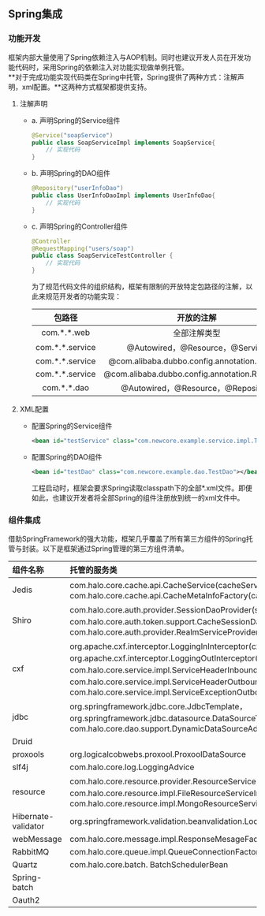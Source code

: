 ## Spring集成

### 功能开发

框架内部大量使用了Spring依赖注入与AOP机制。同时也建议开发人员在开发功能代码时，采用Spring的依赖注入对功能实现做单例托管。  
**对于完成功能实现代码类在Spring中托管，Spring提供了两种方式：注解声明，xml配置。**这两种方式框架都提供支持。

1. 注解声明

   * a. 声明Spring的Service组件

     ```java
     @Service("soapService")
     public class SoapServiceImpl implements SoapService{
         // 实现代码
     }
     ```

   * b. 声明Spring的DAO组件

     ```java
     @Repository("userInfoDao")
     public class UserInfoDaoImpl implements UserInfoDao{
         // 实现代码
     }
     ```

   * c. 声明Spring的Controller组件

     ```java
     @Controller
     @RequestMapping("users/soap")
     public class SoapServiceTestController {
         // 实现代码
     }
     ```

     为了规范代码文件的组织结构，框架有限制的开放特定包路径的注解，以此来规范开发者的功能实现：

     | 包路径 | 开放的注解 |
     | :---: | :---: |
     | com.\*.\*.web | 全部注解类型 |
     | com.\*.\*.service | @Autowired，@Resource，@Service |
     | com.\*.\*.service | @com.alibaba.dubbo.config.annotation.Service |
     | com.\*.\*.service | @com.alibaba.dubbo.config.annotation.Reference |
     | com.\*.\*.dao | @Autowired，@Resource，@Repository |

2. XML配置

   * 配置Spring的Service组件

     ```xml
     <bean id="testService" class="com.newcore.example.service.impl.TestServiceImpl"></bean>
     ```

   * 配置Spring的DAO组件

     ```xml
     <bean id="testDao" class="com.newcore.example.dao.TestDao"></bean>
     ```

     工程启动时，框架会要求Spring读取classpath下的全部\*.xml文件。即便如此，也建议开发者将全部Spring的组件注册放到统一的xml文件中。

### 组件集成

借助SpringFramework的强大功能，框架几乎覆盖了所有第三方组件的Spring托管与封装。以下是框架通过Spring管理的第三方组件清单。

| 组件名称 | 托管的服务类 |
| :--- | :--- |
| Jedis | com.halo.core.cache.api.CacheService\(cacheService\)，com.halo.core.cache.api.CacheMetaInfoFactory\(cacheMetaInfoFactory\) |
| Shiro | com.halo.core.auth.provider.SessionDaoProvider\(sessionDao\)，com.halo.core.auth.token.support.CacheSessionDaoImpl\(cacheSessionDao\)，com.halo.core.auth.provider.RealmServiceProvider\(realmService\) |
| cxf | org.apache.cxf.interceptor.LoggingInInterceptor\(cxfLogInbound\)，org.apache.cxf.interceptor.LoggingOutInterceptor\(cxfLogOutbound\)，com.halo.core.service.impl.ServiceHeaderInboundImpl\(serviceHeaderInbound\)，com.halo.core.service.impl.ServiceHeaderOutboundImpl\(serviceHeaderOutbound\)，com.halo.core.service.impl.ServiceExceptionOutboundImpl\(serviceExceptionOutbound\) |
| jdbc | org.springframework.jdbc.core.JdbcTemplate，org.springframework.jdbc.datasource.DataSourceTransactionManager\(transactionManager\)，com.halo.core.dao.support.DynamicDataSourceAdvice\(dynDataSourceAdvice\) |
| Druid |  |
| proxools | org.logicalcobwebs.proxool.ProxoolDataSource |
| slf4j | com.halo.core.log.LoggingAdvice |
| resource | com.halo.core.resource.provider.ResourceServiceProvider\(resourceService\)，com.halo.core.resource.impl.FileResourceServiceImpl\(fileResourceService\)，com.halo.core.resource.impl.MongoResourceServiceImpl\(mongoResourceService\) |
| Hibernate-validator | org.springframework.validation.beanvalidation.LocalValidatorFactoryBean\(validatorService\) |
| webMessage | com.halo.core.message.impl.ResponseMesageFactoryImpl\(responseMesageFactory\) |
| RabbitMQ | com.halo.core.queue.impl.QueueConnectionFactoryImpl\(QueueConnectionFactory\) |
| Quartz | com.halo.core.batch. BatchSchedulerBean |
| Spring-batch |  |
| Oauth2 |  |



